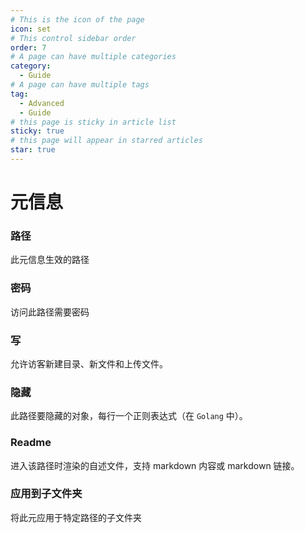 ```yaml
---
# This is the icon of the page
icon: set
# This control sidebar order
order: 7
# A page can have multiple categories
category:
  - Guide
# A page can have multiple tags
tag:
  - Advanced
  - Guide
# this page is sticky in article list
sticky: true
# this page will appear in starred articles
star: true
---
```


# 元信息

### 路径

此元信息生效的路径

### 密码

访问此路径需要密码

### 写

允许访客新建目录、新文件和上传文件。

### 隐藏

此路径要隐藏的对象，每行一个正则表达式（在 `Golang` 中）。

### Readme

进入该路径时渲染的自述文件，支持 markdown 内容或 markdown 链接。

### 应用到子文件夹

将此元应用于特定路径的子文件夹
